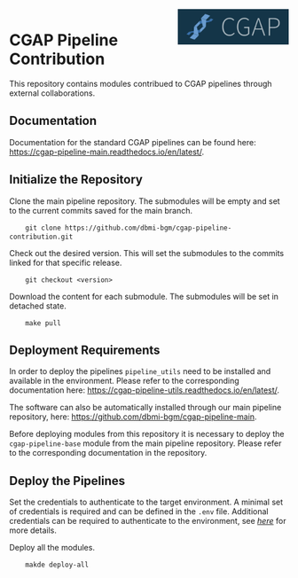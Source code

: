 <img src="https://github.com/dbmi-bgm/cgap-pipeline/blob/master/docs/images/cgap_logo.png" width="200" align="right">

# CGAP Pipeline Contribution

This repository contains modules contribued to CGAP pipelines through external collaborations.

## Documentation

Documentation for the standard CGAP pipelines can be found here:
https://cgap-pipeline-main.readthedocs.io/en/latest/.

## Initialize the Repository

Clone the main pipeline repository.
The submodules will be empty and set to the current commits saved for the main branch.

        git clone https://github.com/dbmi-bgm/cgap-pipeline-contribution.git

Check out the desired version.
This will set the submodules to the commits linked for that specific release.

        git checkout <version>

Download the content for each submodule.
The submodules will be set in detached state.

        make pull

## Deployment Requirements

In order to deploy the pipelines `pipeline_utils` need to be installed and available in the environment.
Please refer to the corresponding documentation here: https://cgap-pipeline-utils.readthedocs.io/en/latest/.

The software can also be automatically installed through our main pipeline repository, here: https://github.com/dbmi-bgm/cgap-pipeline-main.

Before deploying modules from this repository it is necessary to deploy the `cgap-pipeline-base` module from the main pipeline repository.
Please refer to the corresponding documentation in the repository.

## Deploy the Pipelines

Set the credentials to authenticate to the target environment. A minimal set of credentials is required and can be defined in the `.env` file. Additional credentials can be required to authenticate to the environment, see [*here*](https://cgap-pipeline-utils.readthedocs.io/en/latest/deploy_pipeline.html#set-up-credentials-and-environmental-variables) for more details.

Deploy all the modules.

        makde deploy-all
